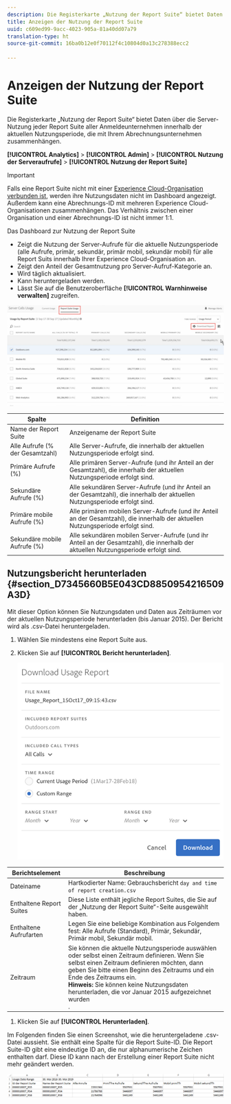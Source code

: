 ```yaml
---
description: Die Registerkarte „Nutzung der Report Suite“ bietet Daten über die Server-Nutzung jeder Report Suite aller Anmeldeunternehmen innerhalb der aktuellen Nutzungsperiode, die mit Ihrem Abrechnungsunternehmen zusammenhängen.
title: Anzeigen der Nutzung der Report Suite
uuid: c609ed99-9acc-4023-905a-81a40dd07a79
translation-type: ht
source-git-commit: 16ba0b12e0f70112f4c10804d0a13c278388ecc2

---
```



# Anzeigen der Nutzung der Report Suite

Die Registerkarte „Nutzung der Report Suite“ bietet Daten über die Server-Nutzung jeder Report Suite aller Anmeldeunternehmen innerhalb der aktuellen Nutzungsperiode, die mit Ihrem Abrechnungsunternehmen zusammenhängen.

**[!UICONTROL Analytics]** &gt; **[!UICONTROL Admin]** &gt; **[!UICONTROL Nutzung der Serveraufrufe]** &gt; **[!UICONTROL Nutzung der Report Suite]**

>[!IMPORTANT]
>
>Falls eine Report Suite nicht mit einer [Experience Cloud-Organisation verbunden ist](https://marketing.adobe.com/resources/help/de_DE/mcloud/report-suite-mapping.html), werden ihre Nutzungsdaten nicht im Dashboard angezeigt. Außerdem kann eine Abrechnungs-ID mit mehreren Experience Cloud-Organisationen zusammenhängen. Das Verhältnis zwischen einer Organisation und einer Abrechnungs-ID ist nicht immer 1:1.

Das Dashboard zur Nutzung der Report Suite

* Zeigt die Nutzung der Server-Aufrufe für die aktuelle Nutzungsperiode (alle Aufrufe, primär, sekundär, primär mobil, sekundär mobil) für alle Report Suits innerhalb Ihrer Experience Cloud-Organisation an.
* Zeigt den Anteil der Gesamtnutzung pro Server-Aufruf-Kategorie an.
* Wird täglich aktualisiert.
* Kann heruntergeladen werden.
* Lässt Sie auf die Benutzeroberfläche **[!UICONTROL Warnhinweise verwalten]** zugreifen.

![](assets/report-suite-usage.png)

| Spalte | Definition |
|--- |--- |
| Name der Report Suite | Anzeigename der Report Suite |
| Alle Aufrufe (% der Gesamtzahl) | Alle Server-Aufrufe, die innerhalb der aktuellen Nutzungsperiode erfolgt sind. |
| Primäre Aufrufe (%) | Alle primären Server-Aufrufe (und ihr Anteil an der Gesamtzahl), die innerhalb der aktuellen Nutzungsperiode erfolgt sind. |
| Sekundäre Aufrufe (%) | Alle sekundären Server-Aufrufe (und ihr Anteil an der Gesamtzahl), die innerhalb der aktuellen Nutzungsperiode erfolgt sind. |
| Primäre mobile Aufrufe (%) | Alle primären mobilen Server-Aufrufe (und ihr Anteil an der Gesamtzahl), die innerhalb der aktuellen Nutzungsperiode erfolgt sind. |
| Sekundäre mobile Aufrufe (%) | Alle sekundären mobilen Server-Aufrufe (und ihr Anteil an der Gesamtzahl), die innerhalb der aktuellen Nutzungsperiode erfolgt sind. |


## Nutzungsbericht herunterladen {#section_D7345660B5E043CD8850954216509A3D}

Mit dieser Option können Sie Nutzungsdaten und Daten aus Zeiträumen vor der aktuellen Nutzungsperiode herunterladen (bis Januar 2015). Der Bericht wird als .csv-Datei heruntergeladen.

1. Wählen Sie mindestens eine Report Suite aus.
1. Klicken Sie auf **[!UICONTROL Bericht herunterladen]**.

   ![](assets/download_report.png)

| Berichtselement | Beschreibung |
|--- |--- |
| Dateiname | Hartkodierter Name: Gebrauchsbericht `day and time of report creation.csv` |
| Enthaltene Report Suites | Diese Liste enthält jegliche Report Suites, die Sie auf der „Nutzung der Report Suite“-Seite ausgewählt haben. |
| Enthaltene Aufrufarten | Legen Sie eine beliebige Kombination aus Folgendem fest: Alle Aufrufe (Standard), Primär, Sekundär, Primär mobil, Sekundär mobil. |
| Zeitraum | Sie können die aktuelle Nutzungsperiode auswählen oder selbst einen Zeitraum definieren.  Wenn Sie selbst einen Zeitraum definieren möchten, dann geben Sie bitte einen Beginn des Zeitraums und ein Ende des Zeitraums ein. <br>**Hinweis:** Sie können keine Nutzungsdaten herunterladen, die vor Januar 2015 aufgezeichnet wurden</br>. |

1. Klicken Sie auf **[!UICONTROL Herunterladen]**.

Im Folgenden finden Sie einen Screenshot, wie die heruntergeladene .csv-Datei aussieht. Sie enthält eine Spalte für die Report Suite-ID. Die Report Suite-ID gibt eine eindeutige ID an, die nur alphanumerische Zeichen enthalten darf. Diese ID kann nach der Erstellung einer Report Suite nicht mehr geändert werden.

![](assets/download-usage.png)
